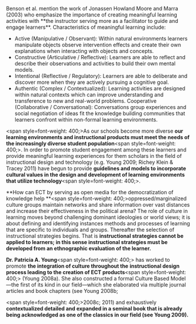 <p><span style=font-weight: 400;>Benson et al. mention the work of Jonassen Howland Moore and Marra (2003) who emphasize the importance of creating meaningful learning activities with </span>**the instructor serving more as a facilitator to guide and engage learners**<span style=font-weight: 400;>. Characteristics of meaningful learning include:</span></p>  <ul>  <li style=font-weight: 400;><span style=font-weight: 400;>Active (Manipulative / Observant): Within natural environments learners manipulate objects observe intervention effects and create their own explanations when interacting with objects and concepts. </span></li>  <li style=font-weight: 400;><span style=font-weight: 400;>Constructive (Articulative / Reflective): Learners are able to reflect and describe their observations and activities to build their own mental models.</span></li>  <li style=font-weight: 400;><span style=font-weight: 400;>Intentional (Reflective / Regulatory): Learners are able to deliberate and discover more when they are actively pursuing a cognitive goal.</span></li>  <li style=font-weight: 400;><span style=font-weight: 400;>Authentic (Complex / Contextualized): Learning activities are designed within natural contexts which can improve understanding and transference to new and real-world problems. Cooperative (Collaborative / Conversational): Conversations group experiences and social negotiation of ideas fit the knowledge building communities that learners confront within non-formal learning environments.</span></li>  </ul>

<span style=font-weight: 400;>As our schools become more diverse </span>**our learning environments and instructional products must meet the needs of the increasingly diverse student population**<span style=font-weight: 400;>. In order to promote student engagement among these learners and provide meaningful learning experiences for them scholars in the field of instructional design and technology (e.g. Young 2009; Richey Klein &amp; Tracey 2011) have begun to provide </span>**guidelines and models to incorporate cultural values in the design and development of learning environments that utilize technology**<span style=font-weight: 400;>.</span>

**How can ECT by serving as open media for the democratization of knowledge help **<span style=font-weight: 400;>oppressed/marginalized culture groups maintain networks and share information over vast distances and increase their effectiveness in the political arena? The role of culture in learning moves beyond challenging dominant ideologies or world views; it is about defining and identifying instances methods and processes of learning that are specific to individuals and groups. Thereafter the selection of instructional strategies begins. That is </span>**instructional strategies cannot be applied to learners; in this sense instructional strategies must be developed from an ethnographic evaluation of the learner.**

**Dr. Patricia A. Young**<span style=font-weight: 400;> has worked to promote </span>**the integration of culture throughout the** **instructional design process leading to the creation of ECT products**<span style=font-weight: 400;> (Young 2008a). She also constructed a formal Culture Based Model—the first of its kind in our field—which she elaborated via multiple journal articles and book chapters (see Young 2008b;</span></p>  <p><span style=font-weight: 400;>2008c; 2011) and exhaustively </span>**contextualized detailed and expanded in a seminal book that is already being acknowledged as one of the classics in our field (see Young 2009).**